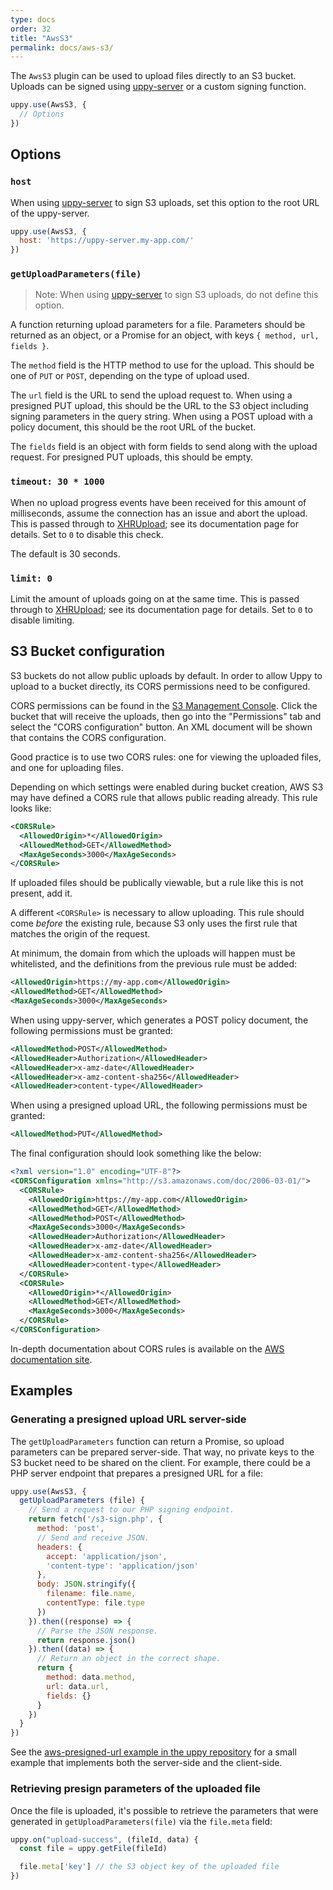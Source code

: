 ```yaml
---
type: docs
order: 32
title: "AwsS3"
permalink: docs/aws-s3/
---
```


The `AwsS3` plugin can be used to upload files directly to an S3 bucket.
Uploads can be signed using [uppy-server][uppy-server docs] or a custom signing function.

```js
uppy.use(AwsS3, {
  // Options
})
```

## Options

### `host`

When using [uppy-server][uppy-server docs] to sign S3 uploads, set this option to the root URL of the uppy-server.

```js
uppy.use(AwsS3, {
  host: 'https://uppy-server.my-app.com/'
})
```

### `getUploadParameters(file)`

> Note: When using [uppy-server][uppy-server docs] to sign S3 uploads, do not define this option.

A function returning upload parameters for a file.
Parameters should be returned as an object, or a Promise for an object, with keys `{ method, url, fields }`.

The `method` field is the HTTP method to use for the upload.
This should be one of `PUT` or `POST`, depending on the type of upload used.

The `url` field is the URL to send the upload request to.
When using a presigned PUT upload, this should be the URL to the S3 object including signing parameters in the query string.
When using a POST upload with a policy document, this should be the root URL of the bucket.

The `fields` field is an object with form fields to send along with the upload request.
For presigned PUT uploads, this should be empty.

### `timeout: 30 * 1000`

When no upload progress events have been received for this amount of milliseconds, assume the connection has an issue and abort the upload. This is passed through to [XHRUpload](/docs/xhrupload#timeout-30-1000); see its documentation page for details.
Set to `0` to disable this check.

The default is 30 seconds.

### `limit: 0`

Limit the amount of uploads going on at the same time. This is passed through to [XHRUpload](/docs/xhrupload#limit-0); see its documentation page for details.
Set to `0` to disable limiting.

## S3 Bucket configuration

S3 buckets do not allow public uploads by default.
In order to allow Uppy to upload to a bucket directly, its CORS permissions need to be configured.

CORS permissions can be found in the [S3 Management Console](https://console.aws.amazon.com/s3/home).
Click the bucket that will receive the uploads, then go into the "Permissions" tab and select the "CORS configuration" button.
An XML document will be shown that contains the CORS configuration.

Good practice is to use two CORS rules: one for viewing the uploaded files, and one for uploading files.

Depending on which settings were enabled during bucket creation, AWS S3 may have defined a CORS rule that allows public reading already.
This rule looks like:

```xml
<CORSRule>
  <AllowedOrigin>*</AllowedOrigin>
  <AllowedMethod>GET</AllowedMethod>
  <MaxAgeSeconds>3000</MaxAgeSeconds>
</CORSRule>
```

If uploaded files should be publically viewable, but a rule like this is not present, add it.

A different `<CORSRule>` is necessary to allow uploading.
This rule should come _before_ the existing rule, because S3 only uses the first rule that matches the origin of the request.

At minimum, the domain from which the uploads will happen must be whitelisted, and the definitions from the previous rule must be added:

```xml
<AllowedOrigin>https://my-app.com</AllowedOrigin>
<AllowedMethod>GET</AllowedMethod>
<MaxAgeSeconds>3000</MaxAgeSeconds>
```

When using uppy-server, which generates a POST policy document, the following permissions must be granted:

```xml
<AllowedMethod>POST</AllowedMethod>
<AllowedHeader>Authorization</AllowedHeader>
<AllowedHeader>x-amz-date</AllowedHeader>
<AllowedHeader>x-amz-content-sha256</AllowedHeader>
<AllowedHeader>content-type</AllowedHeader>
```

When using a presigned upload URL, the following permissions must be granted:

```xml
<AllowedMethod>PUT</AllowedMethod>
```

The final configuration should look something like the below:

```xml
<?xml version="1.0" encoding="UTF-8"?>
<CORSConfiguration xmlns="http://s3.amazonaws.com/doc/2006-03-01/">
  <CORSRule>
    <AllowedOrigin>https://my-app.com</AllowedOrigin>
    <AllowedMethod>GET</AllowedMethod>
    <AllowedMethod>POST</AllowedMethod>
    <MaxAgeSeconds>3000</MaxAgeSeconds>
    <AllowedHeader>Authorization</AllowedHeader>
    <AllowedHeader>x-amz-date</AllowedHeader>
    <AllowedHeader>x-amz-content-sha256</AllowedHeader>
    <AllowedHeader>content-type</AllowedHeader>
  </CORSRule>
  <CORSRule>
    <AllowedOrigin>*</AllowedOrigin>
    <AllowedMethod>GET</AllowedMethod>
    <MaxAgeSeconds>3000</MaxAgeSeconds>
  </CORSRule>
</CORSConfiguration>
```

In-depth documentation about CORS rules is available on the [AWS documentation site](https://docs.aws.amazon.com/AmazonS3/latest/dev/cors.html).

## Examples

### Generating a presigned upload URL server-side

The `getUploadParameters` function can return a Promise, so upload parameters can be prepared server-side.
That way, no private keys to the S3 bucket need to be shared on the client.
For example, there could be a PHP server endpoint that prepares a presigned URL for a file:

```js
uppy.use(AwsS3, {
  getUploadParameters (file) {
    // Send a request to our PHP signing endpoint.
    return fetch('/s3-sign.php', {
      method: 'post',
      // Send and receive JSON.
      headers: {
        accept: 'application/json',
        'content-type': 'application/json'
      },
      body: JSON.stringify({
        filename: file.name,
        contentType: file.type
      })
    }).then((response) => {
      // Parse the JSON response.
      return response.json()
    }).then((data) => {
      // Return an object in the correct shape.
      return {
        method: data.method,
        url: data.url,
        fields: {}
      }
    })
  }
})
```

See the [aws-presigned-url example in the uppy repository](https://github.com/transloadit/uppy/tree/master/examples/aws-presigned-url) for a small example that implements both the server-side and the client-side.

### Retrieving presign parameters of the uploaded file

Once the file is uploaded, it's possible to retrieve the parameters that were
generated in `getUploadParameters(file)` via the `file.meta` field:

```js
uppy.on("upload-success", (fileId, data) {
  const file = uppy.getFile(fileId)

  file.meta['key'] // the S3 object key of the uploaded file
})
```

[uppy-server docs]: /docs/server/index.html
